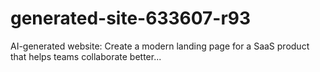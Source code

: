 # generated-site-633607-r93
AI-generated website: Create a modern landing page for a SaaS product that helps teams collaborate better...

